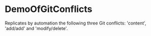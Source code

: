 # DemoOfGitConflicts
Replicates by automation the following three Git conflicts: 'content', 'add/add' and 'modify/delete'.
